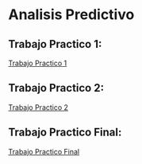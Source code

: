 # Analisis Predictivo

## Trabajo Practico 1:
[Trabajo Practico 1](https://github.com/abrilnoguera/AnalisisPredictivo/tree/gh-pages/Trabajo%20Practico%201)

## Trabajo Practico 2:
[Trabajo Practico 2](https://github.com/abrilnoguera/AnalisisPredictivo/blob/gh-pages/Trabajo%20Practico%202.zip)

## Trabajo Practico Final:
[Trabajo Practico Final](https://github.com/abrilnoguera/AnalisisPredictivo/tree/gh-pages/Trabajo%20Practico%201)

